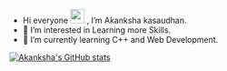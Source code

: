 - Hi everyone <img src="" width="25px"> , I’m Akanksha kasaudhan.
- 👀 I’m interested in Learning more Skills.
- 🌱 I’m currently learning C++ and Web Development.



 
 
 
 [![Akanksha's GitHub stats](https://github-readme-stats.vercel.app/api?username=Akanksha494&theme=radical)](https://github.com/akanksha/github-readme-stats)
   

